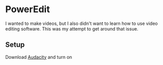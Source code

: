 # PowerEdit

I wanted to make videos, but I also didn't want to learn how to use video editing software. This was my attempt to get around that issue. 

## Setup

Download [Audacity](https://www.audacityteam.org/download/) and turn on 
